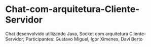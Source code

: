 # Chat-com-arquitetura-Cliente-Servidor
Chat desenvolvido utilizando Java, Socket com arquitetura Cliente-Servidor; Participantes: Gustavo Miguel, Igor Ximenes, Davi Berto
